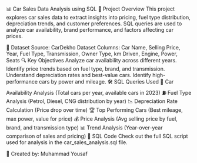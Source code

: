 📊 Car Sales Data Analysis using SQL
📌 Project Overview
This project explores car sales data to extract insights into pricing, fuel type distribution, depreciation trends, and customer preferences. SQL queries are used to analyze car availability, brand performance, and factors affecting car prices.

📂 Dataset
Source: CarDekho Dataset
Columns: Car Name, Selling Price, Year, Fuel Type, Transmission, Owner Type, km Driven, Engine, Power, Seats
🔍 Key Objectives
Analyze car availability across different years.
Identify price trends based on fuel type, brand, and transmission.
Understand depreciation rates and best-value cars.
Identify high-performance cars by power and mileage.
🛠 SQL Queries Used
🚗 Car Availability Analysis (Total cars per year, available cars in 2023)
⛽ Fuel Type Analysis (Petrol, Diesel, CNG distribution by year)
📉 Depreciation Rate Calculation (Price drop over time)
🏆 Top Performing Cars (Best mileage, max power, value for price)
💰 Price Analysis (Avg selling price by fuel, brand, and transmission type)
📊 Trend Analysis (Year-over-year comparison of sales and pricing)
📜 SQL Code
Check out the full SQL script used for analysis in the car_sales_analysis.sql file.

🚀 Created by: Muhammad Yousaf